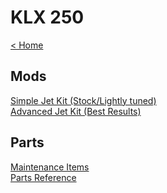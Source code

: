 # KLX 250

[< Home](../index.md)

## Mods

[Simple Jet Kit (Stock/Lightly tuned)](klx/mod_jet_kit_simple.md)<br/>
[Advanced Jet Kit (Best Results)](klx/mod_jet_kit_adv.md)<br/>

## Parts

[Maintenance Items](klx/maintenance_items.md)<br/>
[Parts Reference](klx/parts_reference.md)<br/>